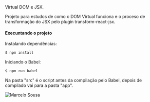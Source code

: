 Virtual DOM e JSX.

Projeto para estudos de como o DOM Virtual funciona e o proceso de transformação do JSX pelo plugin transform-react-jsx.


#### Execuntando o projeto
Instalando dependências:
```sh
$ npm install
```

Iniciando o Babel:
```sh
$ npm run babel
```

Na pasta "src" é o script antes da compilação pelo Babel, depois de compilado vai para a pasta "app".


![Marcelo Sousa](https://static.marcelosousa.me/assets/img/bg/marcelo-sousa-webdeveloper.jpg)

